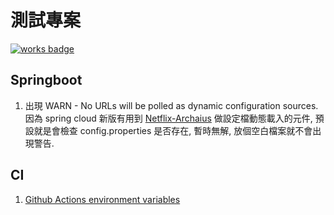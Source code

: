 # 測試專案
[![works badge](https://cdn.jsdelivr.net/gh/nikku/works-on-my-machine@v0.2.0/badge.svg)](https://github.com/nikku/works-on-my-machine)

## Springboot

1. 出現 WARN - No URLs will be polled as dynamic configuration sources.
因為 spring cloud 新版有用到 [Netflix-Archaius](https://github.com/Netflix/archaius/wiki/Getting-Started) 做設定檔動態載入的元件, 預設就是會檢查 config.properties 是否存在, 暫時無解, 放個空白檔案就不會出現警告.

## CI
1. [Github Actions environment variables](https://help.github.com/en/actions/configuring-and-managing-workflows/using-environment-variables)
